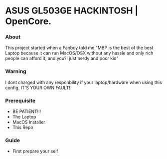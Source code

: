 # ASUS GL503GE HACKINTOSH | OpenCore.

### About
This project started when a Fanboy told me "MBP is the best of the best Laptop because it can run MacOS/OSX without any hassle and only rich people can afford it, and you?! just nerdy and poor kid"

### Warning
I dont charged with any responbility if your laptop/hardware when using this config. IT'S YOUR OWN FAULT!

### Prerequisite
- BE PATIENT!!!
- The Laptop
- MacOS Installer
- This Repo

### Guide
- First prepare your self